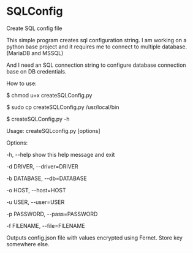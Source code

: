 # SQLConfig
Create SQL config file

This simple program creates sql configuration string.
I am working on a python base project and it requires me to connect to multiple database.
(MariaDB and MSSQL)

And I need an SQL connection string to configure database connection base on DB credentials.

How to use:

$ chmod u+x createSQLConfig.py

$ sudo cp createSQLConfig.py /usr/local/bin

$ createSQLConfig.py -h

Usage: createSQLconfig.py [options]

Options:
  
  -h, --help            show this help message and exit

  -d DRIVER, --driver=DRIVER

  -b DATABASE, --db=DATABASE

  -o HOST, --host=HOST  

  -u USER, --user=USER  

  -p PASSWORD, --pass=PASSWORD

  -f FILENAME, --file=FILENAME

Outputs config.json file with values encrypted using Fernet.
Store key somewhere else.
